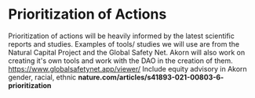 # Prioritization of Actions

Prioritization of actions will be heavily informed by the latest scientific reports and studies. Examples of tools/ studies we will use are from the Natural Capital Project and the Global Safety Net. Akorn will also work on creating it's own tools and work with the DAO in the creation of them. https://www.globalsafetynet.app/viewer/ Include equity advisory in Akorn gender, racial, ethnic **nature.com/articles/s41893-021-00803-6- prioritization**

